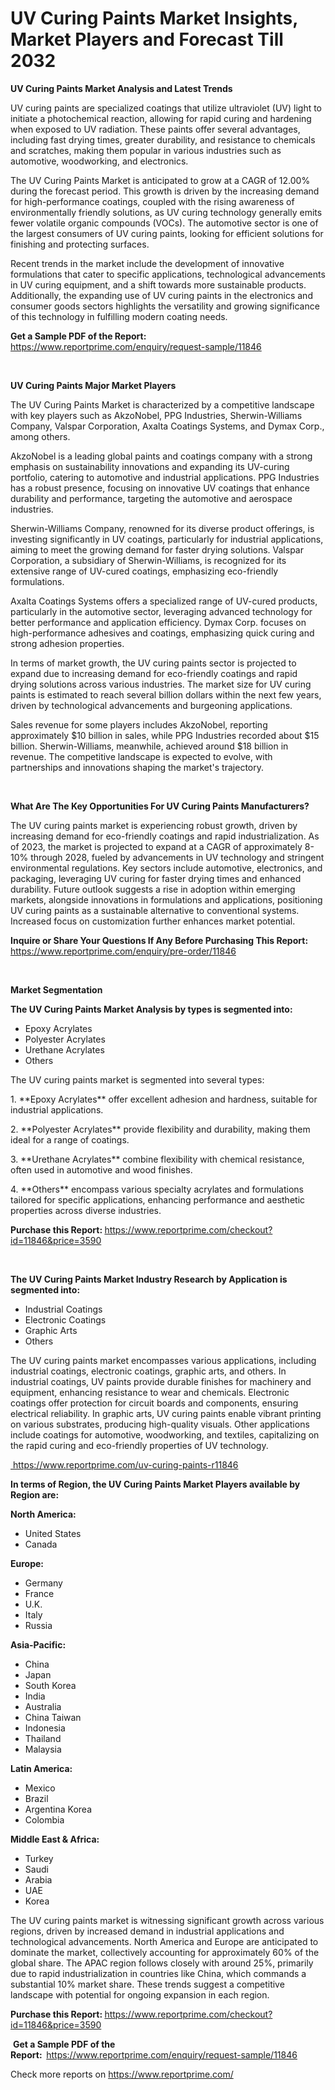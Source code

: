 <p><h1>UV Curing Paints Market Insights, Market Players and Forecast Till 2032</h1></p><p><strong>UV Curing Paints Market Analysis and Latest Trends</strong></p>
<p><p>UV curing paints are specialized coatings that utilize ultraviolet (UV) light to initiate a photochemical reaction, allowing for rapid curing and hardening when exposed to UV radiation. These paints offer several advantages, including fast drying times, greater durability, and resistance to chemicals and scratches, making them popular in various industries such as automotive, woodworking, and electronics.</p><p>The UV Curing Paints Market is anticipated to grow at a CAGR of 12.00% during the forecast period. This growth is driven by the increasing demand for high-performance coatings, coupled with the rising awareness of environmentally friendly solutions, as UV curing technology generally emits fewer volatile organic compounds (VOCs). The automotive sector is one of the largest consumers of UV curing paints, looking for efficient solutions for finishing and protecting surfaces. </p><p>Recent trends in the market include the development of innovative formulations that cater to specific applications, technological advancements in UV curing equipment, and a shift towards more sustainable products. Additionally, the expanding use of UV curing paints in the electronics and consumer goods sectors highlights the versatility and growing significance of this technology in fulfilling modern coating needs.</p></p>
<p><strong>Get a Sample PDF of the Report:&nbsp;</strong> <a href="https://www.reportprime.com/enquiry/request-sample/11846?utm_campaign=2219&utm_medium=2&utm_source=Github&utm_content=ia&utm_term=17032025&utm_id=uv-curing-paints">https://www.reportprime.com/enquiry/request-sample/11846</a></p>
<p>&nbsp;</p>
<p><strong>UV Curing Paints Major Market Players</strong></p>
<p><p>The UV Curing Paints Market is characterized by a competitive landscape with key players such as AkzoNobel, PPG Industries, Sherwin-Williams Company, Valspar Corporation, Axalta Coatings Systems, and Dymax Corp., among others. </p><p>AkzoNobel is a leading global paints and coatings company with a strong emphasis on sustainability innovations and expanding its UV-curing portfolio, catering to automotive and industrial applications. PPG Industries has a robust presence, focusing on innovative UV coatings that enhance durability and performance, targeting the automotive and aerospace industries. </p><p>Sherwin-Williams Company, renowned for its diverse product offerings, is investing significantly in UV coatings, particularly for industrial applications, aiming to meet the growing demand for faster drying solutions. Valspar Corporation, a subsidiary of Sherwin-Williams, is recognized for its extensive range of UV-cured coatings, emphasizing eco-friendly formulations.</p><p>Axalta Coatings Systems offers a specialized range of UV-cured products, particularly in the automotive sector, leveraging advanced technology for better performance and application efficiency. Dymax Corp. focuses on high-performance adhesives and coatings, emphasizing quick curing and strong adhesion properties.</p><p>In terms of market growth, the UV curing paints sector is projected to expand due to increasing demand for eco-friendly coatings and rapid drying solutions across various industries. The market size for UV curing paints is estimated to reach several billion dollars within the next few years, driven by technological advancements and burgeoning applications.</p><p>Sales revenue for some players includes AkzoNobel, reporting approximately $10 billion in sales, while PPG Industries recorded about $15 billion. Sherwin-Williams, meanwhile, achieved around $18 billion in revenue. The competitive landscape is expected to evolve, with partnerships and innovations shaping the market's trajectory.</p></p>
<p>&nbsp;</p>
<p><strong>What Are The Key Opportunities For UV Curing Paints Manufacturers?</strong></p>
<p><p>The UV curing paints market is experiencing robust growth, driven by increasing demand for eco-friendly coatings and rapid industrialization. As of 2023, the market is projected to expand at a CAGR of approximately 8-10% through 2028, fueled by advancements in UV technology and stringent environmental regulations. Key sectors include automotive, electronics, and packaging, leveraging UV curing for faster drying times and enhanced durability. Future outlook suggests a rise in adoption within emerging markets, alongside innovations in formulations and applications, positioning UV curing paints as a sustainable alternative to conventional systems. Increased focus on customization further enhances market potential.</p></p>
<p><strong>Inquire or Share Your Questions If Any Before Purchasing This Report:</strong> <a href="https://www.reportprime.com/enquiry/pre-order/11846?utm_campaign=2219&utm_medium=2&utm_source=Github&utm_content=ia&utm_term=17032025&utm_id=uv-curing-paints">https://www.reportprime.com/enquiry/pre-order/11846</a></p>
<p>&nbsp;</p>
<p><strong>Market Segmentation</strong></p>
<p><strong>The UV Curing Paints Market Analysis by types is segmented into:</strong></p>
<p><ul><li>Epoxy Acrylates</li><li>Polyester Acrylates</li><li>Urethane Acrylates</li><li>Others</li></ul></p>
<p><p>The UV curing paints market is segmented into several types: </p><p>1. **Epoxy Acrylates** offer excellent adhesion and hardness, suitable for industrial applications.</p><p>2. **Polyester Acrylates** provide flexibility and durability, making them ideal for a range of coatings.</p><p>3. **Urethane Acrylates** combine flexibility with chemical resistance, often used in automotive and wood finishes.</p><p>4. **Others** encompass various specialty acrylates and formulations tailored for specific applications, enhancing performance and aesthetic properties across diverse industries.</p></p>
<p><strong>Purchase this Report:&nbsp;</strong><a href="https://www.reportprime.com/checkout?id=11846&price=3590&utm_campaign=2219&utm_medium=2&utm_source=Github&utm_content=ia&utm_term=17032025&utm_id=uv-curing-paints">https://www.reportprime.com/checkout?id=11846&price=3590</a></p>
<p>&nbsp;</p>
<p><strong>The UV Curing Paints Market Industry Research by Application is segmented into:</strong></p>
<p><ul><li>Industrial Coatings</li><li>Electronic Coatings</li><li>Graphic Arts</li><li>Others</li></ul></p>
<p><p>The UV curing paints market encompasses various applications, including industrial coatings, electronic coatings, graphic arts, and others. In industrial coatings, UV paints provide durable finishes for machinery and equipment, enhancing resistance to wear and chemicals. Electronic coatings offer protection for circuit boards and components, ensuring electrical reliability. In graphic arts, UV curing paints enable vibrant printing on various substrates, producing high-quality visuals. Other applications include coatings for automotive, woodworking, and textiles, capitalizing on the rapid curing and eco-friendly properties of UV technology.</p></p>
<p><a href="https://www.reportprime.com/uv-curing-paints-r11846?utm_campaign=2219&utm_medium=2&utm_source=Github&utm_content=ia&utm_term=17032025&utm_id=uv-curing-paints">&nbsp;https://www.reportprime.com/uv-curing-paints-r11846</a></p>
<p><strong>In terms of Region, the UV Curing Paints Market Players available by Region are:</strong></p>
<p>
    <p> <strong> North America: </strong>
        <ul>
            <li>United States</li>
            <li>Canada</li>
        </ul>
        </p> 
    <p> <strong> Europe: </strong>
        <ul>
            <li>Germany</li>
            <li>France</li>
            <li>U.K.</li>
            <li>Italy</li>
            <li>Russia</li>
        </ul>
        </p> 
    <p> <strong> Asia-Pacific: </strong>
        <ul>
            <li>China</li>
            <li>Japan</li>
            <li>South Korea</li>
            <li>India</li>
            <li>Australia</li>
            <li>China Taiwan</li>
            <li>Indonesia</li>
            <li>Thailand</li>
            <li>Malaysia</li>
        </ul>
        </p> 
    <p> <strong> Latin America: </strong>
        <ul>
            <li>Mexico</li>
            <li>Brazil</li>
            <li>Argentina Korea</li>
            <li>Colombia</li>
        </ul>
        </p> 
    <p> <strong> Middle East & Africa: </strong>
        <ul>
            <li>Turkey</li>
            <li>Saudi</li>
            <li>Arabia</li>
            <li>UAE</li>
            <li>Korea</li>
        </ul>
    </p>
    </p>
<p><p>The UV curing paints market is witnessing significant growth across various regions, driven by increased demand in industrial applications and technological advancements. North America and Europe are anticipated to dominate the market, collectively accounting for approximately 60% of the global share. The APAC region follows closely with around 25%, primarily due to rapid industrialization in countries like China, which commands a substantial 10% market share. These trends suggest a competitive landscape with potential for ongoing expansion in each region.</p></p>
<p><strong>Purchase this Report: </strong><a href="https://www.reportprime.com/checkout?id=11846&price=3590&utm_campaign=2219&utm_medium=2&utm_source=Github&utm_content=ia&utm_term=17032025&utm_id=uv-curing-paints">https://www.reportprime.com/checkout?id=11846&price=3590</a></p>
<p>&nbsp;<strong>Get a Sample PDF of the Report:&nbsp;&nbsp;</strong><a href="https://www.reportprime.com/enquiry/request-sample/11846?utm_campaign=2219&utm_medium=2&utm_source=Github&utm_content=ia&utm_term=17032025&utm_id=uv-curing-paints">https://www.reportprime.com/enquiry/request-sample/11846</a></p>
<p><strong></strong></p>
<p>Check more reports on <a href="https://www.reportprime.com/?utm_campaign=2219&utm_medium=2&utm_source=Github&utm_content=ia&utm_term=17032025&utm_id=uv-curing-paints">https://www.reportprime.com/</a></p>